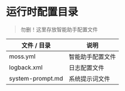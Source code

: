 # 运行时配置目录

> 勿删！这里存放智能助手配置文件

| 文件 / 目录          | 说明       |
|------------------|----------|
| moss.yml         | 智能助手配置文件 |
| logback.xml      | 日志配置文件   |
| system-prompt.md | 系统提示词文件  |
